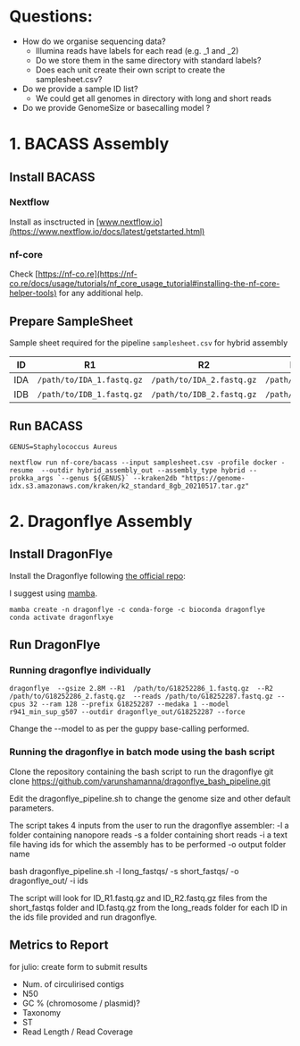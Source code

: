 # Questions:

* How do we organise sequencing data?
    * Illumina reads have labels for each read (e.g. _1 and _2)
    * Do we store them in the same directory with standard labels?
    * Does each unit create their own script to create the samplesheet.csv?
* Do we provide a sample ID list?
    * We could get all genomes in directory with long and short reads
* Do we provide GenomeSize or basecalling model ?

# 1. BACASS Assembly

## Install BACASS

### Nextflow

Install as insctructed in [www.nextflow.io](https://www.nextflow.io/docs/latest/getstarted.html)

### nf-core

Check [https://nf-co.re](https://nf-co.re/docs/usage/tutorials/nf_core_usage_tutorial#installing-the-nf-core-helper-tools) for any additional help.

## Prepare SampleSheet

Sample sheet required for the pipeline `samplesheet.csv` for hybrid assembly


| ID  | R1                        | R2                        | LongFastQ               | Fast5 | GenomeSize |
|-----|---------------------------|---------------------------|-------------------------|-------|------------|
| IDA | `/path/to/IDA_1.fastq.gz` | `/path/to/IDA_2.fastq.gz` | `/path/to/IDA.fastq.gz` | NA    | 2.8m       |
| IDB | `/path/to/IDB_1.fastq.gz` | `/path/to/IDB_2.fastq.gz` | `/path/to/IDB.fastq.gz` | NA    | 2.8m       |



## Run BACASS

```
GENUS=Staphylococcus Aureus

nextflow run nf-core/bacass --input samplesheet.csv -profile docker -resume  --outdir hybrid_assembly_out --assembly_type hybrid --prokka_args `--genus ${GENUS}` --kraken2db "https://genome-idx.s3.amazonaws.com/kraken/k2_standard_8gb_20210517.tar.gz"
```


# 2. Dragonflye Assembly


## Install DragonFlye

Install the Dragonflye following [the official repo](https://github.com/rpetit3/dragonflye):

I suggest using [mamba](https://mamba.readthedocs.io/en/latest/).

```
mamba create -n dragonflye -c conda-forge -c bioconda dragonflye
conda activate dragonflxye
```


## Run DragonFlye

### Running dragonflye individually

```
dragonflye  --gsize 2.8M --R1  /path/to/G18252286_1.fastq.gz  --R2 /path/to/G18252286_2.fastq.gz  --reads /path/to/G18252287.fastq.gz --cpus 32 --ram 128 --prefix G18252287 --medaka 1 --model r941_min_sup_g507 --outdir dragonflye_out/G18252287 --force
```



Change the --model to as per the guppy base-calling performed.




### Running the dragonflye in batch mode using the bash script


Clone the repository containing the bash script to run the dragonflye
git clone https://github.com/varunshamanna/dragonflye_bash_pipeline.git


Edit the dragonflye_pipeline.sh to change the genome size and other default parameters.


The script takes 4 inputs from the user to run the dragonflye assembler: 
-l a folder containing nanopore reads
-s a folder containing short reads
-i a text file having ids for which the assembly has to be performed
-o output folder name


bash dragonflye_pipeline.sh -l long_fastqs/ -s short_fastqs/ -o dragonflye_out/ -i ids



The script will look for ID_R1.fastq.gz and ID_R2.fastq.gz files from the short_fastqs folder and ID.fastq.gz from the long_reads folder for each ID in the ids file provided and run dragonflye.



## Metrics to Report

for julio: create form to submit results

* Num. of circulirised contigs
* N50
* GC % (chromosome / plasmid)?
* Taxonomy
* ST 
* Read Length / Read Coverage
